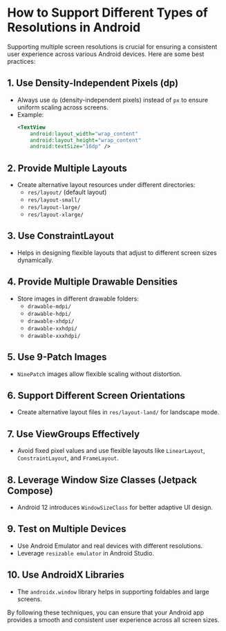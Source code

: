 # How to Support Different Types of Resolutions in Android

Supporting multiple screen resolutions is crucial for ensuring a consistent user experience across various Android devices. Here are some best practices:

## 1. Use Density-Independent Pixels (dp)
- Always use `dp` (density-independent pixels) instead of `px` to ensure uniform scaling across screens.
- Example:
  ```xml
  <TextView
      android:layout_width="wrap_content"
      android:layout_height="wrap_content"
      android:textSize="16dp" />
  ```

## 2. Provide Multiple Layouts
- Create alternative layout resources under different directories:
  - `res/layout/` (default layout)
  - `res/layout-small/`
  - `res/layout-large/`
  - `res/layout-xlarge/`

## 3. Use ConstraintLayout
- Helps in designing flexible layouts that adjust to different screen sizes dynamically.

## 4. Provide Multiple Drawable Densities
- Store images in different drawable folders:
  - `drawable-mdpi/`
  - `drawable-hdpi/`
  - `drawable-xhdpi/`
  - `drawable-xxhdpi/`
  - `drawable-xxxhdpi/`

## 5. Use 9-Patch Images
- `NinePatch` images allow flexible scaling without distortion.

## 6. Support Different Screen Orientations
- Create alternative layout files in `res/layout-land/` for landscape mode.

## 7. Use ViewGroups Effectively
- Avoid fixed pixel values and use flexible layouts like `LinearLayout`, `ConstraintLayout`, and `FrameLayout`.

## 8. Leverage Window Size Classes (Jetpack Compose)
- Android 12 introduces `WindowSizeClass` for better adaptive UI design.

## 9. Test on Multiple Devices
- Use Android Emulator and real devices with different resolutions.
- Leverage `resizable emulator` in Android Studio.

## 10. Use AndroidX Libraries
- The `androidx.window` library helps in supporting foldables and large screens.

By following these techniques, you can ensure that your Android app provides a smooth and consistent user experience across all screen sizes.
